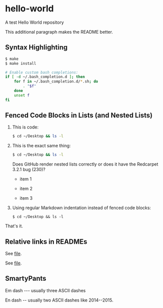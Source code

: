 hello-world
===========

A test Hello World repository

This additional paragraph makes the README better.


Syntax Highlighting
-------------------

```bash
$ make
$ make install

# Enable custom bash completions:
if [ -d ~/.bash_completion.d ]; then
    for f in ~/.bash_completion.d/*.sh; do
        . "$f"
    done
    unset f
fi
```


Fenced Code Blocks in Lists (and Nested Lists)
----------------------------------------------

1.  This is code:

    ```bash
    $ cd ~/Desktop && ls -l
    ```

2.  This is the exact same thing:

    ```bash
    $ cd ~/Desktop && ls -l
    ```

    Does GitHub render nested lists correctly or does it have the Redcarpet
    3.2.1 bug (230)?

    * item 1

    * item 2

    * item 3

3.  Using regular Markdown indentation instead of fenced code blocks:

        $ cd ~/Desktop && ls -l

That's it.


Relative links in READMEs
-------------------------

See [file](file.md).

See [file].

  [file]: file.md


SmartyPants
-----------

Em dash --- usually three ASCII dashes

En dash -- usually two ASCII dashes like 2014--2015.

